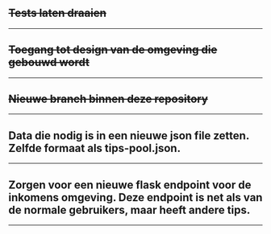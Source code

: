 ## ~~Tests laten draaien~~
---
## ~~Toegang tot design van de omgeving die gebouwd wordt~~
---
## ~~Nieuwe branch binnen deze repository~~
---
## Data die nodig is in een nieuwe json file zetten. Zelfde formaat als tips-pool.json.
---
## Zorgen voor een nieuwe flask endpoint voor de inkomens omgeving. Deze endpoint is net als van de normale gebruikers, maar heeft andere tips.
---